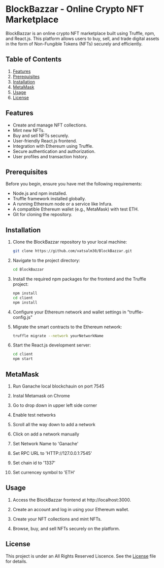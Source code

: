 # BlockBazzar - Online Crypto NFT Marketplace

BlockBazzar is an online crypto NFT marketplace built using Truffle, npm, and React.js. This platform allows users to buy, sell, and trade digital assets in the form of Non-Fungible Tokens (NFTs) securely and efficiently.

## Table of Contents

1. [Features](#features)
2. [Prerequisites](#prerequisites)
3. [Installation](#installation)
4. [MetaMask](#MetaMask)
5. [Usage](#usage)
6. [License](#license)

## Features

- Create and manage NFT collections.
- Mint new NFTs.
- Buy and sell NFTs securely.
- User-friendly React.js frontend.
- Integration with Ethereum using Truffle.
- Secure authentication and authorization.
- User profiles and transaction history.

## Prerequisites

Before you begin, ensure you have met the following requirements:

- Node.js and npm installed.
- Truffle framework installed globally.
- A running Ethereum node or a service like Infura.
- A compatible Ethereum wallet (e.g., MetaMask) with test ETH.
- Git for cloning the repository.

## Installation

1. Clone the BlockBazzar repository to your local machine:

   ```bash
   git clone https://github.com/vatsalm30/BlockBazzar.git
2. Navigate to the project directory:
   ```bash
   cd BlockBazzar
3. Install the required npm packages for the frontend and the Truffle project:
   ```bash
   npm install
   cd client
   npm install
4. Configure your Ethereum network and wallet settings in "truffle-config.js"
5. Migrate the smart contracts to the Ethereum network:
   ```bash
   truffle migrate --network yourNetworkName
6. Start the React.js development server:
   ```bash
   cd client
   npm start


## MetaMask


1. Run Ganache local blockchauin on port 7545
   
2. Instal Metamask on Chrome
   
3. Go to drop down in upper left side corner
   
4. Enable test networks

5. Scroll all the way down to add a network

6. Click on add a network manually

7. Set Network Name to 'Ganache'

8. Set RPC URL to 'HTTP://127.0.0.1:7545'

9. Set chain id to '1337'

10. Set currencey symbol to 'ETH'

   
## Usage

   
1. Access the BlockBazzar frontend at http://localhost:3000.

2. Create an account and log in using your Ethereum wallet.

3. Create your NFT collections and mint NFTs.

4. Browse, buy, and sell NFTs securely on the platform.


## License

This project is under an All Rights Reserved Liscence. See the [License](https://github.com/vatsalm30/BlockBazzar/blob/main/LICENSE) file for details.
